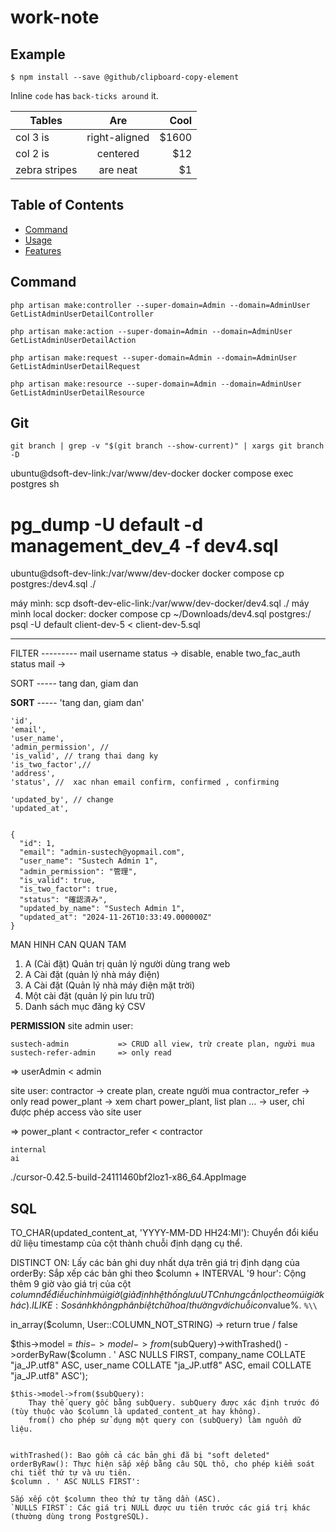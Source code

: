 # work-note

## Example

```
$ npm install --save @github/clipboard-copy-element
```

Inline `code` has `back-ticks around` it.

| Tables        |      Are      |  Cool |
| ------------- | :-----------: | ----: |
| col 3 is      | right-aligned | $1600 |
| col 2 is      |   centered    |   $12 |
| zebra stripes |   are neat    |    $1 |

## Table of Contents
- [Command](#command)
- [Usage](#usage)
- [Features](#features)


## Command
```
php artisan make:controller --super-domain=Admin --domain=AdminUser GetListAdminUserDetailController
```
```
php artisan make:action --super-domain=Admin --domain=AdminUser GetListAdminUserDetailAction
```
```
php artisan make:request --super-domain=Admin --domain=AdminUser GetListAdminUserDetailRequest 
```
```
php artisan make:resource --super-domain=Admin --domain=AdminUser GetListAdminUserDetailResource
```

## Git
```
git branch | grep -v "$(git branch --show-current)" | xargs git branch -D
```


ubuntu@dsoft-dev-link:/var/www/dev-docker docker compose exec postgres sh
# pg_dump -U default -d management_dev_4 -f dev4.sql
ubuntu@dsoft-dev-link:/var/www/dev-docker docker compose cp postgres:/dev4.sql ./

máy mình: scp dsoft-dev-elic-link:/var/www/dev-docker/dev4.sql ./
máy mình local docker: docker compose cp ~/Downloads/dev4.sql postgres:/
psql -U default client-dev-5 < client-dev-5.sql





-----



FILTER ---------
mail
username
status  -> disable, enable
two_fac_auth
status mail -> 

SORT -----
tang dan, giam dan


**SORT** -----
'tang dan, giam dan'


    'id',
    'email',
    'user_name',
    'admin_permission', //
    'is_valid', // trang thai dang ky
    'is_two_factor',//
    'address',
    'status', //  xac nhan email confirm, confirmed , confirming

    'updated_by', // change
    'updated_at',


    {
      "id": 1,
      "email": "admin-sustech@yopmail.com",
      "user_name": "Sustech Admin 1",
      "admin_permission": "管理",
      "is_valid": true,
      "is_two_factor": true,
      "status": "確認済み",
      "updated_by_name": "Sustech Admin 1",
      "updated_at": "2024-11-26T10:33:49.000000Z"
    }


MAN HINH CAN QUAN TAM
1. A (Cài đặt) Quản trị quản lý người dùng trang web
2. A Cài đặt (quản lý nhà máy điện)
3. A Cài đặt (Quản lý nhà máy điện mặt trời)
4. Một cài đặt (quản lý pin lưu trữ)
5. Danh sách mục đăng ký CSV




**PERMISSION**
site admin user:

    sustech-admin           => CRUD all view, trừ create plan, người mua 
    sustech-refer-admin     => only read

=> userAdmin < admin

site user:
    contractor          -> create plan, create người mua
    contractor_refer    -> only read
    power_plant         -> xem chart power_plant, list plan ... -> user, chỉ được phép access vào site user

=> power_plant < contractor_refer < contractor 

    internal 
    ai   




./cursor-0.42.5-build-24111460bf2loz1-x86_64.AppImage



## SQL
TO_CHAR(updated_content_at, 'YYYY-MM-DD HH24:MI'): Chuyển đổi kiểu dữ liệu timestamp của cột thành chuỗi định dạng cụ thể.

DISTINCT ON: Lấy các bản ghi duy nhất dựa trên giá trị định dạng của 
orderBy: Sắp xếp các bản ghi theo
$column + INTERVAL '9 hour': Cộng thêm 9 giờ vào giá trị của cột $column để điều chỉnh múi giờ (giả định hệ thống lưu UTC nhưng cần lọc theo múi giờ khác).
ILIKE: So sánh không phân biệt chữ hoa/thường với chuỗi con %$value%. `%\\`

in_array($column, User::COLUMN_NOT_STRING) -> return true / false


$this->model = $this->model->from($subQuery)->withTrashed()
    ->orderByRaw($column . ' ASC NULLS FIRST, company_name COLLATE "ja_JP.utf8" ASC, user_name COLLATE "ja_JP.utf8" ASC, email COLLATE "ja_JP.utf8" ASC');

    $this->model->from($subQuery):
        Thay thế query gốc bằng subQuery. subQuery được xác định trước đó (tùy thuộc vào $column là updated_content_at hay không).
        from() cho phép sử dụng một query con (subQuery) làm nguồn dữ liệu.


    withTrashed(): Bao gồm cả các bản ghi đã bị "soft deleted" 
    orderByRaw(): Thực hiện sắp xếp bằng câu SQL thô, cho phép kiểm soát chi tiết thứ tự và ưu tiên.
    $column . ' ASC NULLS FIRST':

    Sắp xếp cột $column theo thứ tự tăng dần (ASC).
    `NULLS FIRST`: Các giá trị NULL được ưu tiên trước các giá trị khác (thường dùng trong PostgreSQL).

